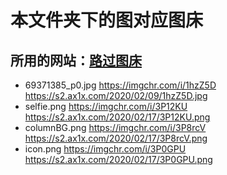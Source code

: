 # 本文件夹下的图对应图床

## 所用的网站：[路过图床](https://imgchr.com)

- 69371385_p0.jpg
  <https://imgchr.com/i/1hzZ5D>
  <https://s2.ax1x.com/2020/02/09/1hzZ5D.jpg>
- selfie.png
  <https://imgchr.com/i/3P12KU>
  <https://s2.ax1x.com/2020/02/17/3P12KU.png>
- columnBG.png
  <https://imgchr.com/i/3P8rcV>
  <https://s2.ax1x.com/2020/02/17/3P8rcV.png>
- icon.png
  <https://imgchr.com/i/3P0GPU>
  <https://s2.ax1x.com/2020/02/17/3P0GPU.png>
